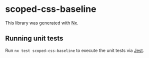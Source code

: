 # scoped-css-baseline

This library was generated with [Nx](https://nx.dev).

## Running unit tests

Run `nx test scoped-css-baseline` to execute the unit tests via [Jest](https://jestjs.io).
